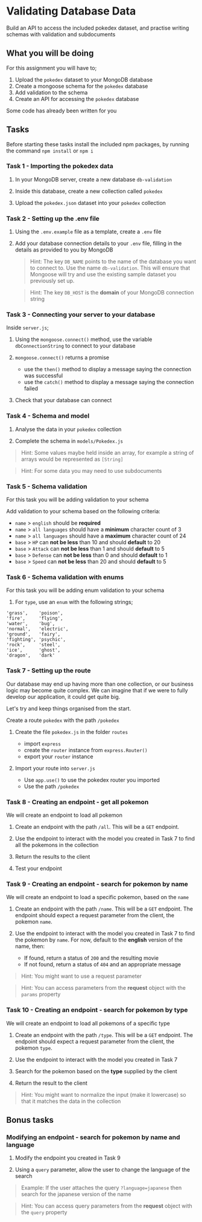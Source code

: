 # Validating Database Data

Build an API to access the included pokedex dataset, and practise writing schemas with validation and subdocuments

## What you will be doing

For this assignment you will have to;

1. Upload the `pokedex` dataset to your MongoDB database
2. Create a mongoose schema for the `pokedex` database
3. Add validation to the schema
4. Create an API for accessing the `pokedex` database

Some code has already been written for you

## Tasks

Before starting these tasks install the included npm packages, by running the command `npm install` or `npm i`

### Task 1 - Importing the pokedex data

1. In your MongoDB server, create a new database `db-validation`

2. Inside this database, create a new collection called `pokedex`

3. Upload the `pokedex.json` dataset into your `pokedex` collection

### Task 2 - Setting up the .env file

1. Using the `.env.example` file as a template, create a `.env` file

2. Add your database connection details to your `.env` file, filling in the details as provided to you by MongoDB
   > Hint: The key `DB_NAME` points to the name of the database you want to connect to. Use the name `db-validation`. This will ensure that Mongoose will try and use the existing sample dataset you previously set up.
   
   > Hint: The key `DB_HOST` is the **domain** of your MongoDB connection string

### Task 3 - Connecting your server to your database

Inside `server.js`;

1. Using the `mongoose.connect()` method, use the variable `dbConnectionString` to connect to your database

2. `mongoose.connect()` returns a promise
   - use the `then()` method to display a message saying the connection was successful
   - use the `catch()` method to display a message saying the connection failed

3. Check that your database can connect

### Task 4 - Schema and model

1. Analyse the data in your `pokedex` collection

2. Complete the schema in `models/Pokedex.js`

> Hint: Some values maybe held inside an array, for example a string of arrays would be represented as `[String]`

> Hint: For some data you may need to use subdocuments

### Task 5 - Schema validation

For this task you will be adding validation to your schema

Add validation to your schema based on the following criteria:

- `name` > `english` should be **required**
- `name` > `all languages` should have a **minimum** character count of 3
- `name` > `all languages` should have a **maximum** character count of 24
- `base` > `HP` can **not be less** than 10 and should **default** to 20
- `base` > `Attack` can **not be less** than 1 and should **default** to 5
- `base` > `Defense` can **not be less** than 0 and should **default** to 1
- `base` > `Speed` can **not be less** than 20 and should **default** to 5

### Task 6 - Schema validation with enums

For this task you will be adding enum validation to your schema

1. For `type`, use an `enum` with the following strings;

```text
'grass',    'poison',
'fire',     'flying',
'water',    'bug',
'normal',   'electric',
'ground',   'fairy',
'fighting', 'psychic',
'rock',     'steel',
'ice',      'ghost',
'dragon',   'dark'
```

### Task 7 - Setting up the route

Our database may end up having more than one collection, or our business logic may become quite complex. We can imagine that if we were to fully develop our application, it could get quite big.

Let's try and keep things organised from the start.

Create a route `pokedex` with the path `/pokedex`

1. Create the file `pokedex.js` in the folder `routes`
   - import `express`
   - create the `router` instance from `express.Router()`
   - export your `router` instance

2. Import your route into `server.js`
   - Use `app.use()` to use the pokedex router you imported
   - Use the path `/pokedex`

### Task 8 - Creating an endpoint - get all pokemon

We will create an endpoint to load all pokemon

1. Create an endpoint with the path `/all`. This will be a `GET` endpoint.

2. Use the endpoint to interact with the model you created in Task 7 to find all the pokemons in the collection

3. Return the results to the client

4. Test your endpoint

### Task 9 - Creating an endpoint - search for pokemon by name

We will create an endpoint to load a specific pokemon, based on the `name`

1. Create an endpoint with the path `/name`. This will be a `GET` endpoint. The endpoint should expect a request parameter from the client, the pokemon `name`.

2. Use the endpoint to interact with the model you created in Task 7 to find the pokemon by `name`. For now, default to the **english** version of the name, then:
   - If found, return a status of `200` and the resulting movie
   - If not found, return a status of `404` and an appropriate message

> Hint: You might want to use a request parameter

> Hint: You can access parameters from the **request** object with the `params` property

### Task 10 - Creating an endpoint - search for pokemon by type

We will create an endpoint to load all pokemons of a specific type

1. Create an endpoint with the path `/type`. This will be a `GET` endpoint. The endpoint should expect a request parameter from the client, the pokemon `type`.

2. Use the endpoint to interact with the model you created in Task 7

3. Search for the pokemon based on the **type** supplied by the client

4. Return the result to the client

> Hint: You might want to normalize the input (make it lowercase) so that it matches the data in the collection

## Bonus tasks

### Modifying an endpoint - search for pokemon by name and language

1. Modify the endpoint you created in Task 9

2. Using a `query` parameter, allow the user to change the language of the search

> Example: If the user attaches the query `?language=japanese` then search for the japanese version of the name

> Hint: You can access query parameters from the **request** object with the `query` property
